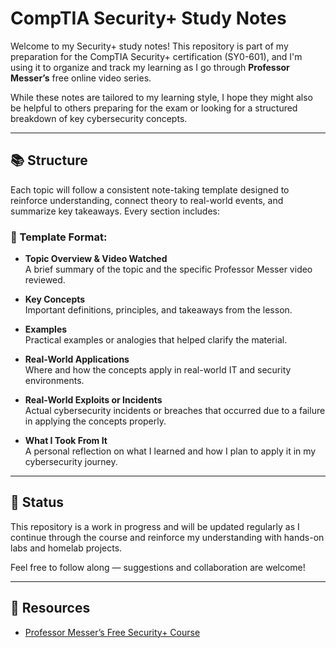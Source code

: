 
# CompTIA Security+ Study Notes

Welcome to my Security+ study notes! This repository is part of my preparation for the CompTIA Security+ certification (SY0-601), and I'm using it to organize and track my learning as I go through **Professor Messer’s** free online video series.

While these notes are tailored to my learning style, I hope they might also be helpful to others preparing for the exam or looking for a structured breakdown of key cybersecurity concepts.

---

## 📚 Structure

Each topic will follow a consistent note-taking template designed to reinforce understanding, connect theory to real-world events, and summarize key takeaways. Every section includes:

### 📝 Template Format:
- **Topic Overview & Video Watched**  
  A brief summary of the topic and the specific Professor Messer video reviewed.

- **Key Concepts**  
  Important definitions, principles, and takeaways from the lesson.

- **Examples**  
  Practical examples or analogies that helped clarify the material.

- **Real-World Applications**  
  Where and how the concepts apply in real-world IT and security environments.

- **Real-World Exploits or Incidents**  
  Actual cybersecurity incidents or breaches that occurred due to a failure in applying the concepts properly.

- **What I Took From It**  
  A personal reflection on what I learned and how I plan to apply it in my cybersecurity journey.

---

## 🔧 Status

This repository is a work in progress and will be updated regularly as I continue through the course and reinforce my understanding with hands-on labs and homelab projects.

Feel free to follow along — suggestions and collaboration are welcome!

---

## 📌 Resources

- [Professor Messer’s Free Security+ Course](https://www.professormesser.com/security-plus/sy0-601/sy0-601-training-course/)


